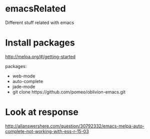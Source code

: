 # emacsRelated
Different stuff related with emacs

# Install packages

http://melpa.org/#/getting-started <br>

packages:
<ul>
<li>web-mode
<li>auto-complete
<li>jade-mode
<li>git clone https://github.com/pomeo/oblivion-emacs.git
</ul>

# Look at response

http://allanswershere.com/question/30792332/emacs-melpa-auto-complete-not-working-with-ess-r-15-03


